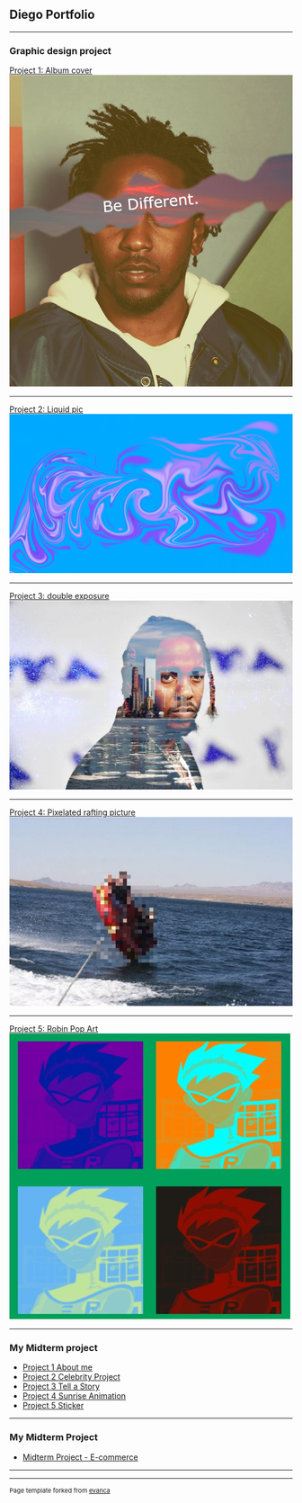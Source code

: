 ## Diego Portfolio

---

### Graphic design project 

[Project 1: Album cover](/sample_page)
<img src="images/Kendrick Lamar final.png?raw=true"/>

---
[Project 2: Liquid pic ](/pdf/sample_presentation.pdf)
<img src="images/liquid pic.png?raw=true"/>

---
[Project 3: double exposure](http://example.com/)
<img src="images/kdot double exposure.jpg?raw=true"/>

---
[Project 4: Pixelated rafting picture ](http://example.com/)
<img src="images/pixxelated rafting.jpg?raw=true"/>

---
[Project 5: Robin Pop Art](http://example.com/)
<img src="images/Robin pop art.jpg?raw=true"/>

---
### My Midterm project 

- [Project 1 About me](https://trinket.io/html/2b716895ea)
- [Project 2 Celebrity Project](https://trinket.io/html/97dbac6231)
- [Project 3 Tell a Story](https://trinket.io/html/0ef2160fb2)
- [Project 4 Sunrise Animation](https://trinket.io/html/2dcecf3e09)
- [Project 5 Sticker](https://trinket.io/html/955c8ae6d7)

---
### My Midterm Project 
- [Midterm Project - E-commerce](https://runningad.w3spaces.com/)

---



---
<p style="font-size:11px">Page template forked from <a href="https://github.com/evanca/quick-portfolio">evanca</a></p>
<!-- Remove above link if you don't want to attibute -->
